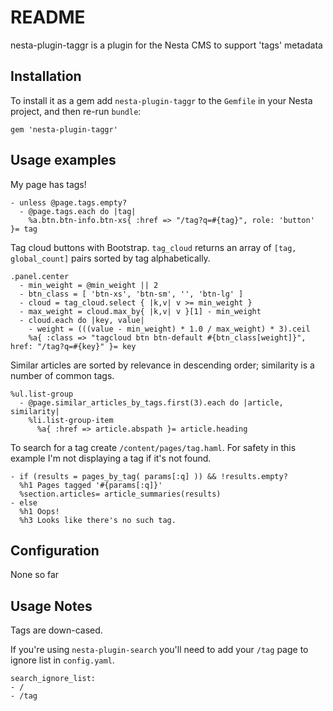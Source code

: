 README
======

nesta-plugin-taggr is a plugin for the Nesta CMS to support 'tags' metadata

Installation
------------

To install it as a gem add `nesta-plugin-taggr` to the `Gemfile` in your Nesta
project, and then re-run `bundle`:

    gem 'nesta-plugin-taggr'

Usage examples
--------------

My page has tags!

    - unless @page.tags.empty?
      - @page.tags.each do |tag|
        %a.btn.btn-info.btn-xs{ :href => "/tag?q=#{tag}", role: 'button' }= tag

Tag cloud buttons with Bootstrap. `tag_cloud` returns an array of `[tag, global_count]` pairs sorted by tag alphabetically.

    .panel.center
      - min_weight = @min_weight || 2
      - btn_class = [ 'btn-xs', 'btn-sm', '', 'btn-lg' ]
      - cloud = tag_cloud.select { |k,v| v >= min_weight }
      - max_weight = cloud.max_by{ |k,v| v }[1] - min_weight
      - cloud.each do |key, value|
        - weight = (((value - min_weight) * 1.0 / max_weight) * 3).ceil
        %a{ :class => "tagcloud btn btn-default #{btn_class[weight]}", href: "/tag?q=#{key}" }= key

Similar articles are sorted by relevance in descending order; similarity is a number of common tags.

    %ul.list-group
      - @page.similar_articles_by_tags.first(3).each do |article, similarity|
        %li.list-group-item
          %a{ :href => article.abspath }= article.heading

To search for a tag create `/content/pages/tag.haml`. For safety in this example I'm not displaying a tag if it's not found.

    - if (results = pages_by_tag( params[:q] )) && !results.empty?
      %h1 Pages tagged '#{params[:q]}'
      %section.articles= article_summaries(results)
    - else
      %h1 Oops!
      %h3 Looks like there's no such tag.

Configuration
-------------

None so far

Usage Notes
-----------
Tags are down-cased.

If you're using `nesta-plugin-search` you'll need to add your `/tag` page to ignore list in `config.yaml`.

    search_ignore_list: 
    - /
    - /tag

    